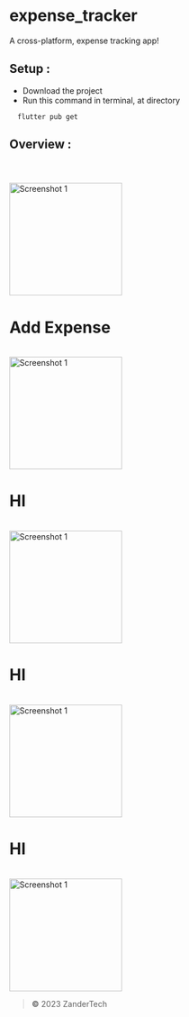 # expense_tracker
A cross-platform, expense tracking app!

## Setup :
+ Download the project
+ Run this command in terminal, at directory
```terminal
  flutter pub get
 ```
## Overview :
<h1></h1><br>
<img src="https://github.com/YOGESHnick/Expense_Tracker-flutter/assets/108965130/c69ac726-50e7-4e8f-bc14-5c78eae005e3" alt="Screenshot 1" width="200">
<h1>Add Expense</h1><br>
<img src="https://github.com/YOGESHnick/Expense_Tracker-flutter/assets/108965130/73d3f926-2415-4a20-a67e-125f5eb1fd6d" alt="Screenshot 1" width="200">
<h1>HI</h1><br>
<img src="https://github.com/YOGESHnick/Expense_Tracker-flutter/assets/108965130/d956992d-c22c-4d8e-b77e-65bd9d336d0c" alt="Screenshot 1" width="200">
<h1>HI</h1><br>
<img src="https://github.com/YOGESHnick/Expense_Tracker-flutter/assets/108965130/75dfaf12-be49-435c-92c9-87abae2af982" alt="Screenshot 1" width="200">
<h1>HI</h1><br>
<img src="https://github.com/YOGESHnick/Expense_Tracker-flutter/assets/108965130/bad22808-a0bd-434a-abc7-0725a9311776" alt="Screenshot 1" width="200">


> **©** 2023 ZanderTech
